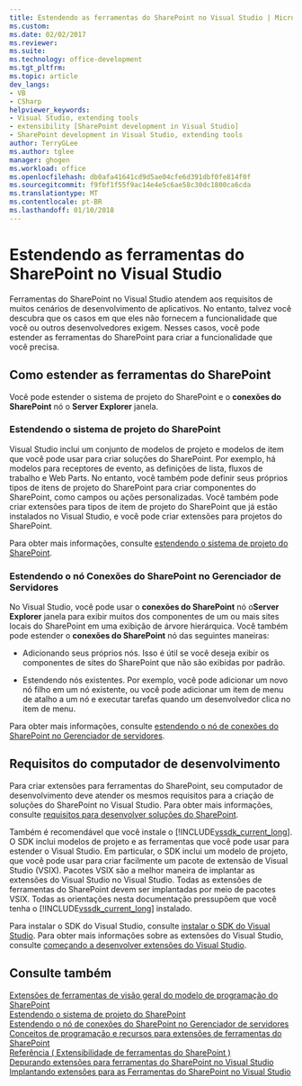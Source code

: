 ```yaml
---
title: Estendendo as ferramentas do SharePoint no Visual Studio | Microsoft Docs
ms.custom: 
ms.date: 02/02/2017
ms.reviewer: 
ms.suite: 
ms.technology: office-development
ms.tgt_pltfrm: 
ms.topic: article
dev_langs:
- VB
- CSharp
helpviewer_keywords:
- Visual Studio, extending tools
- extensibility [SharePoint development in Visual Studio]
- SharePoint development in Visual Studio, extending tools
author: TerryGLee
ms.author: tglee
manager: ghogen
ms.workload: office
ms.openlocfilehash: db0afa41641cd9d5ae04cfe6d391dbf0fe814f0f
ms.sourcegitcommit: f9fbf1f55f9ac14e4e5c6ae58c30dc1800ca6cda
ms.translationtype: MT
ms.contentlocale: pt-BR
ms.lasthandoff: 01/10/2018
---
```

# <a name="extending-the-sharepoint-tools-in-visual-studio"></a>Estendendo as ferramentas do SharePoint no Visual Studio
  Ferramentas do SharePoint no Visual Studio atendem aos requisitos de muitos cenários de desenvolvimento de aplicativos. No entanto, talvez você descubra que os casos em que eles não fornecem a funcionalidade que você ou outros desenvolvedores exigem. Nesses casos, você pode estender as ferramentas do SharePoint para criar a funcionalidade que você precisa.  
  
## <a name="how-to-extend-the-sharepoint-tools"></a>Como estender as ferramentas do SharePoint  
 Você pode estender o sistema de projeto do SharePoint e o **conexões do SharePoint** nó o **Server Explorer** janela.  
  
### <a name="extending-the-sharepoint-project-system"></a>Estendendo o sistema de projeto do SharePoint  
 Visual Studio inclui um conjunto de modelos de projeto e modelos de item que você pode usar para criar soluções do SharePoint. Por exemplo, há modelos para receptores de evento, as definições de lista, fluxos de trabalho e Web Parts. No entanto, você também pode definir seus próprios tipos de itens de projeto do SharePoint para criar componentes do SharePoint, como campos ou ações personalizadas. Você também pode criar extensões para tipos de item de projeto do SharePoint que já estão instalados no Visual Studio, e você pode criar extensões para projetos do SharePoint.  
  
 Para obter mais informações, consulte [estendendo o sistema de projeto do SharePoint](../sharepoint/extending-the-sharepoint-project-system.md).  
  
### <a name="extending-the-sharepoint-connections-node-in-server-explorer"></a>Estendendo o nó Conexões do SharePoint no Gerenciador de Servidores  
 No Visual Studio, você pode usar o **conexões do SharePoint** nó o**Server Explorer** janela para exibir muitos dos componentes de um ou mais sites locais do SharePoint em uma exibição de árvore hierárquica. Você também pode estender o **conexões do SharePoint** nó das seguintes maneiras:  
  
-   Adicionando seus próprios nós. Isso é útil se você deseja exibir os componentes de sites do SharePoint que não são exibidas por padrão.  
  
-   Estendendo nós existentes. Por exemplo, você pode adicionar um novo nó filho em um nó existente, ou você pode adicionar um item de menu de atalho a um nó e executar tarefas quando um desenvolvedor clica no item de menu.  
  
 Para obter mais informações, consulte [estendendo o nó de conexões do SharePoint no Gerenciador de servidores](../sharepoint/extending-the-sharepoint-connections-node-in-server-explorer.md).  
  
## <a name="development-computer-requirements"></a>Requisitos do computador de desenvolvimento  
 Para criar extensões para ferramentas do SharePoint, seu computador de desenvolvimento deve atender os mesmos requisitos para a criação de soluções do SharePoint no Visual Studio. Para obter mais informações, consulte [requisitos para desenvolver soluções do SharePoint](../sharepoint/requirements-for-developing-sharepoint-solutions.md).  
  
 Também é recomendável que você instale o [!INCLUDE[vssdk_current_long](../sharepoint/includes/vssdk-current-long-md.md)]. O SDK inclui modelos de projeto e as ferramentas que você pode usar para estender o Visual Studio. Em particular, o SDK inclui um modelo de projeto, que você pode usar para criar facilmente um pacote de extensão de Visual Studio (VSIX). Pacotes VSIX são a melhor maneira de implantar as extensões do Visual Studio no Visual Studio. Todas as extensões de ferramentas do SharePoint devem ser implantadas por meio de pacotes VSIX. Todas as orientações nesta documentação pressupõem que você tenha o [!INCLUDE[vssdk_current_long](../sharepoint/includes/vssdk-current-long-md.md)] instalado.  
  
 Para instalar o SDK do Visual Studio, consulte [instalar o SDK do Visual Studio](../extensibility/installing-the-visual-studio-sdk.md). Para obter mais informações sobre as extensões do Visual Studio, consulte [começando a desenvolver extensões do Visual Studio](../extensibility/starting-to-develop-visual-studio-extensions.md).  
  
## <a name="see-also"></a>Consulte também  
 [Extensões de ferramentas de visão geral do modelo de programação do SharePoint](../sharepoint/overview-of-the-programming-model-of-sharepoint-tools-extensions.md)   
 [Estendendo o sistema de projeto do SharePoint](../sharepoint/extending-the-sharepoint-project-system.md)   
 [Estendendo o nó de conexões do SharePoint no Gerenciador de servidores](../sharepoint/extending-the-sharepoint-connections-node-in-server-explorer.md)   
 [Conceitos de programação e recursos para extensões de ferramentas do SharePoint](../sharepoint/programming-concepts-and-features-for-sharepoint-tools-extensions.md)   
 [Referência &#40; Extensibilidade de ferramentas do SharePoint &#41;](../sharepoint/reference-sharepoint-tools-extensibility.md)   
 [Depurando extensões para ferramentas do SharePoint no Visual Studio](../sharepoint/debugging-extensions-for-the-sharepoint-tools-in-visual-studio.md)   
 [Implantando extensões para as Ferramentas do SharePoint no Visual Studio](../sharepoint/deploying-extensions-for-the-sharepoint-tools-in-visual-studio.md)  
  
  